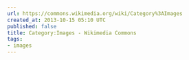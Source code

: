 ```yaml
---
url: https://commons.wikimedia.org/wiki/Category%3AImages
created_at: 2013-10-15 05:10 UTC
published: false
title: Category:Images - Wikimedia Commons
tags:
- images
---
```



